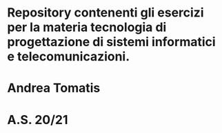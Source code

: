 # Repository contenenti gli esercizi per la materia tecnologia di progettazione di sistemi informatici e telecomunicazioni.
# Andrea Tomatis
# A.S. 20/21
